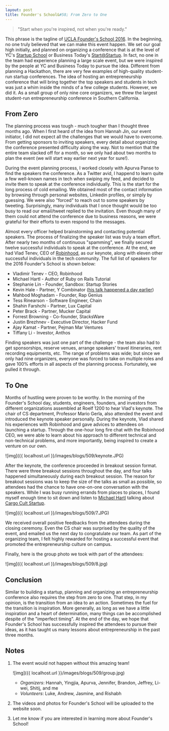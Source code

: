 ```yaml
---
layout: post
title: Founder's School&#58; From Zero to One
---
```

> "Start when you're inspired, not when you're ready."

This phrase is the tagline of [UCLA Founder's School 2016](http://uclafs.com). In the beginning, no one truly believed that we can make this event happen. We set our goal high initially, and planned on organizing a conference that is at the level of YC's [Startup School](http://www.startupschool.org) or Business Today's [Start@Startup](http://startup.businesstoday.org). In fact, no one in the team had experience planning a large scale event, but we were inspired by the people at YC and Business Today to pursue the idea. Different from planning a Hackathon, there are very few examples of high-quality student-run startup conferences. The idea of hosting an entrepreneurship conference that will bring together the top speakers and students in tech was just a whim inside the minds of a few college students. However, we did it. As a small group of only nine core organizers, we threw the largest student-run entrepreneurship conference in Southern California.

From Zero
---------
The planning process was tough - much tougher than I thought three months ago. When I first heard of the idea from Hannah Jin, our event initiator, I did not expect all the challenges that we would have to overcome. From getting sponsors to inviting speakers, every detail about organizing the conference presented difficulty along the way. Not to mention that the entire team slacked off for a month, so we only had about two months to plan the event (we will start way earlier next year for sure!).

During the event planning process, I worked closely with Apurva Panse to find the speakers the conference. As a Twitter avid, I happend to learn quite a few well-known names in tech when swiping my feed, and decided to invite them to speak at the conference individually. This is the start for the long process of cold emailing. We obtained most of the contact information by browsing through personal websites, Linkedin profiles, or simply by guessing. We were also "forced" to reach out to some speakers by tweeting. Surprisingly, many individuals that I once thought would be too busy to read our email/tweet replied to the invitation. Even though many of them could not attend the conference due to business reasons, we were grateful for their efforts to even respond to the messages.

Almost every officer helped brainstorming and contacting potential speakers. The process of finalizing the speaker list was truly a team effort. After nearly two months of continuous "spamming", we finally secured twelve successful individuals to speak at the conference. At the end, we had Vlad Tenev, CEO of [Robinhood](https://www.robinhood.com), as our keynote, along with eleven other successful individuals in the tech community. The full list of speakers for the 2016 Founder's School is shown below:

* Vladimir Tenev - CEO, Robinhood
* Michael Hartl - Author of Ruby on Rails Tutorial
* Stephanie Lin - Founder, Sandbox: Startup Stories
* Kevin Hale - Partner, Y Combinator ([his talk happened a day earlier](https://www.facebook.com/events/993226444098169/))
* Mahbod Moghadam - Founder, Rap Genius
* Tess Rinearson - Software Engineer, Chain
* Shahin Farshchi - Partner, Lux Capital
* Peter Brack - Partner, Mucker Capital
* Forrest Browning - Co-founder, StacksWare
* Justin Brezhnev - Executive Director, Hacker Fund
* Ajay Kamat - Partner, Pejman Mar Ventures
* Tiffany Li - Investor, Anthos

Finding speakers was just one part of the challenge - the team also had to get sponsorships, reserve venues, arrange speakers' travel itineraries, rent recording equipments, etc. The range of problems was wide; but since we only had nine organizers, everyone was forced to take on multiple roles and gave 100% efforts in all aspects of the planning process. Fortunately, we pulled it through.

To One
------
Months of hustling were proven to be worthy. In the morning of the Founder's School day, students, engineers, founders, and investors from different organizations assembled at Roelf 1200 to hear Vlad's keynote. The chair of CS department, Professor Mario Gerla, also attended the event and introduced the keynote speaker personally. During the keynote, Vlad shared his experiences with Robinhood and gave advices to attendees on launching a startup. Through the one-hour long fire chat with the Robinhood CEO, we were able to learn about his approach to different technical and non-technical problems, and more importantly, being inspired to create a venture on our own.

![img]({{ localhost.url }}/images/blogs/509/keynote.JPG)

After the keynote, the conference proceeded in breakout session format. There were three breakout sessions throughout the day, and four talks happened simultaneously during each breakout session. The reason for breakout sessions was to keep the size of the talks as small as possible, so attendees had the chance to have one-on-one conversation with the speakers. While I was busy running errands from places to places, I found myself enough time to sit down and listen to [Michael Hartl](http://www.michaelhartl.com) talking about [Cargo Cult Startup](https://www.quora.com/What-are-some-tell-tale-signs-of-a-cargo-cult-start-up). 

![img]({{ localhost.url }}/images/blogs/509/7.JPG)

We received overall positive feedbacks from the attendees during the closing ceremony. Even the CS chair was surprised by the quality of the event, and emailed us the next day to congratulate our team. As part of the organizing team, I felt highly rewarded for hosting a successful event that promoted the entrepreneurship culture on campus.

Finally, here is the group photo we took with part of the attendees:

![img]({{ localhost.url }}/images/blogs/509/8.jpg)

Conclusion
----------
Similar to building a startup, planning and organizing an entrepreneurship conference also requires the step from zero to one. That step, in my opinion, is the transition from an idea to an action. Sometimes the fuel for the transition is inspiration. More generally, as long as we have a little inspiration and a heart of determination, many things can be accomplished despite of the "imperfect timing". At the end of the day, we hope that Founder's School has successfully inspired the attendees to pursue their ideas, as it has taught us many lessons about entrepreneurship in the past three months.

Notes
-----
1. The event would not happen without this amazing team!

	![img]({{ localhost.url }}/images/blogs/509/group.jpg)

	* *Organizers*:
	Hannah, Yingjia, Apurva, Jennifer, Brandon, Jeffrey, Li-wei, Shitij, and me
	* *Volunteers*:
	Luke, Andrew, Jasmine, and Rishabh

2. The videos and photos for Founder's School will be uploaded to the website soon.
3. Let me know if you are interested in learning more about Founder's School!
